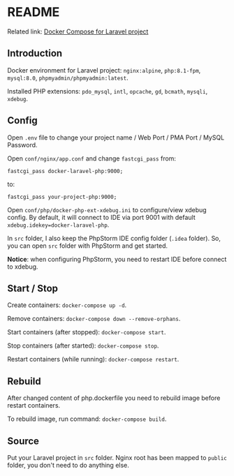 # README

Related link: [Docker Compose for Laravel project](https://sang.asia/tips/docker-compose-for-laravel-project/)

## Introduction

Docker environment for Laravel project: `nginx:alpine`, `php:8.1-fpm`, `mysql:8.0`, `phpmyadmin/phpmyadmin:latest`.

Installed PHP extensions: `pdo_mysql`, `intl`, `opcache`, `gd`, `bcmath`, `mysqli`, `xdebug`.

## Config

Open `.env` file to change your project name / Web Port / PMA Port / MySQL Password.

Open `conf/nginx/app.conf` and change `fastcgi_pass` from:

```
fastcgi_pass docker-laravel-php:9000;
```

to:

```
fastcgi_pass your-project-php:9000;
```

Open `conf/php/docker-php-ext-xdebug.ini` to configure/view xdebug config. By default, it will connect to IDE via port 9001 with default `xdebug.idekey=docker-laravel-php`.

In `src` folder, I also keep the PhpStorm IDE config folder (`.idea` folder). So, you can open `src` folder with PhpStorm and get started.

**Notice**: when configuring PhpStorm, you need to restart IDE before connect to xdebug.

## Start / Stop

Create containers: `docker-compose up -d`.

Remove containers: `docker-compose down --remove-orphans`.

Start containers (after stopped): `docker-compose start`.

Stop containers (after started): `docker-compose stop`.

Restart containers (while running): `docker-compose restart`.

## Rebuild

After changed content of php.dockerfile you need to rebuild image before restart containers.

To rebuild image, run command: `docker-compose build`.

## Source

Put your Laravel project in `src` folder. Nginx root has been mapped to `public` folder, you don't need to do anything else.

